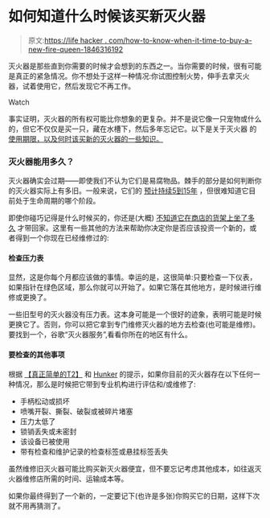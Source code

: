 # 如何知道什么时候该买新灭火器

> 原文:[https://life hacker . com/how-to-know-when-it-time-to-buy-a-new-fire-queen-1846316192](https://lifehacker.com/how-to-know-when-its-time-to-buy-a-new-fire-extinguishe-1846316192)

灭火器是那些直到你需要的时候才会想到的东西之一。当你需要的时候，很有可能是真正的紧急情况。你不想处于这样一种情况:你试图控制火势，伸手去拿灭火器，试着使用它，然后发现它不再工作。

Watch

事实证明，灭火器的所有权可能比你想象的更复杂。并不是说它像一只宠物或什么的，但它不仅仅是买一只，藏在水槽下，然后多年忘记它。以下是关于灭火器 的 [使用期限，以及何时该买新的灭火器的一些知识。](https://www.hunker.com/13719398/how-long-do-fire-extinguishers-last)

### 灭火器能用多久？

灭火器确实会过期——即使我们不认为它们是易腐物品。棘手的部分是如何判断你的灭火器实际上有多旧。一般来说，它们的 [预计持续5到15年](https://www.hunker.com/13719398/how-long-do-fire-extinguishers-last) ，但很难知道它目前处于生命周期的哪个阶段。

即使你碰巧记得是什么时候买的，你还是(大概) [不知道它在商店的货架上坐了多久](https://www.hunker.com/13719398/how-long-do-fire-extinguishers-last) 才带回家。这里有一些其他的方法来帮助你决定你是否应该投资一个新的，或者得到一个你现在已经维修过的:

#### 检查压力表

显然，这是你每个月都应该做的事情。幸运的是，这很简单:只要检查一下仪表，如果指针在绿色区域，那么你就可以开始了。如果它落在其他地方，是时候进行维修或更换了。

一些旧型号的灭火器没有压力表。这本身可能是一个很好的迹象，表明可能是时候更换它了。否则，你可以把它拿到专门维修灭火器的地方去检查(也可能是维修)。要找到一个，谷歌“灭火器服务”,看看你所在的地区有什么。

#### 要检查的其他事项

根据 [【真正简单的T2】](https://www.realsimple.com/work-life/technology/safety-family/when-to-replace-a-fire-extinguisher) 和 [Hunker](https://www.hunker.com/13719398/how-long-do-fire-extinguishers-last) 的提示，如果你目前的灭火器存在以下任何一种情况，那么是时候把它带到专业机构进行评估和/或维修了:

*   手柄松动或损坏
*   喷嘴开裂、撕裂、破裂或被碎片堵塞
*   压力太低了
*   锁销丢失或未密封
*   该设备已被使用
*   带有检查和维护记录的检查标签或悬挂标签丢失

虽然维修旧灭火器可能比购买新灭火器便宜，但不要忘记考虑其他成本，如往返灭火器维修店所需的时间、运输成本等。

如果你最终得到了一个新的，一定要记下(也许是多张)你购买它的日期，这样下次就不用再猜测了。